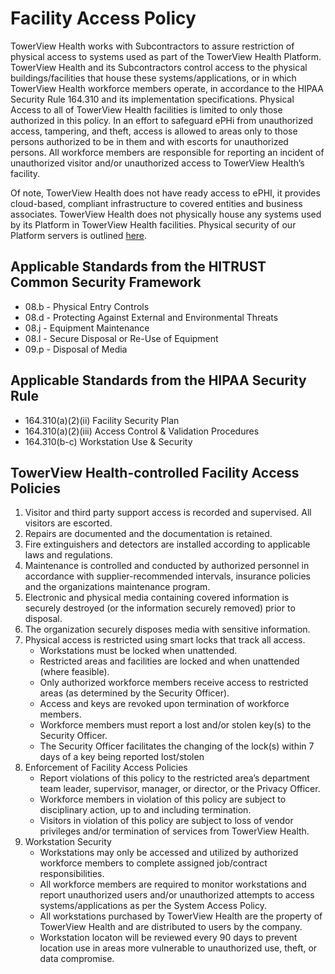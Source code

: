 # Facility Access Policy

TowerView Health works with Subcontractors to assure restriction of physical access to systems used as part of the TowerView Health Platform. TowerView Health and its Subcontractors control access to the physical buildings/facilities that house these systems/applications, or in which TowerView Health workforce members operate, in accordance to the HIPAA Security Rule 164.310 and its implementation specifications. Physical Access to all of TowerView Health facilities is limited to only those authorized in this policy. In an effort to safeguard ePHi from unauthorized access, tampering, and theft, access is allowed to areas only to those persons authorized to be in them and with escorts for unauthorized persons. All workforce members are responsible for reporting an incident of unauthorized visitor and/or unauthorized access to TowerView Health’s facility.

Of note, TowerView Health does not have ready access to ePHI, it provides cloud-based, compliant infrastructure to covered entities and business associates. TowerView Health does not physically house any systems used by its Platform in TowerView Health facilities. Physical security of our Platform servers is outlined [here](https://d0.awsstatic.com/whitepapers/compliance/soc3_amazon_web_services.pdf).

## Applicable Standards from the HITRUST Common Security Framework

* 08.b - Physical Entry Controls
* 08.d - Protecting Against External and Environmental Threats
* 08.j - Equipment Maintenance
* 08.l - Secure Disposal or Re-Use of Equipment
* 09.p - Disposal of Media

## Applicable Standards from the HIPAA Security Rule

* 164.310(a)(2)(ii) Facility Security Plan
* 164.310(a)(2)(iii) Access Control & Validation Procedures
* 164.310(b-c) Workstation Use & Security

## TowerView Health-controlled Facility Access Policies

1. Visitor and third party support access is recorded and supervised. All visitors are escorted.
2. Repairs are documented and the documentation is retained.
3. Fire extinguishers and detectors are installed according to applicable laws and regulations.
4. Maintenance is controlled and conducted by authorized personnel in accordance with supplier-recommended intervals, insurance policies and the organizations maintenance program.
5. Electronic and physical media containing covered information is securely destroyed (or the information securely removed) prior to disposal.
6. The organization securely disposes media with sensitive information.
7. Physical access is restricted using smart locks that track all access.
	* Workstations must be locked when unattended.
	* Restricted areas and facilities are locked and when unattended (where feasible).
	* Only authorized workforce members receive access to restricted areas (as determined by the Security Officer).
	* Access and keys are revoked upon termination of workforce members.
	* Workforce members must report a lost and/or stolen key(s) to the Security Officer.
	* The Security Officer facilitates the changing of the lock(s) within 7 days of a key being reported lost/stolen
8. Enforcement of Facility Access Policies
	* Report violations of this policy to the restricted area’s department team leader, supervisor, manager, or director, or the Privacy Officer.
	* Workforce members in violation of this policy are subject to disciplinary action, up to and including termination.
	* Visitors in violation of this policy are subject to loss of vendor privileges and/or termination of services from TowerView Health. 
9. Workstation Security
	* Workstations may only be accessed and utilized by authorized workforce members to complete assigned job/contract responsibilities.
	* All workforce members are required to monitor workstations and report unauthorized users and/or unauthorized attempts to access systems/applications as per the System Access Policy.
	* All workstations purchased by TowerView Health are the property of TowerView Health and are distributed to users by the company.
	* Workstation locaton will be reviewed every 90 days to prevent location use in areas more vulnerable to unauthorized use, theft, or data compromise.